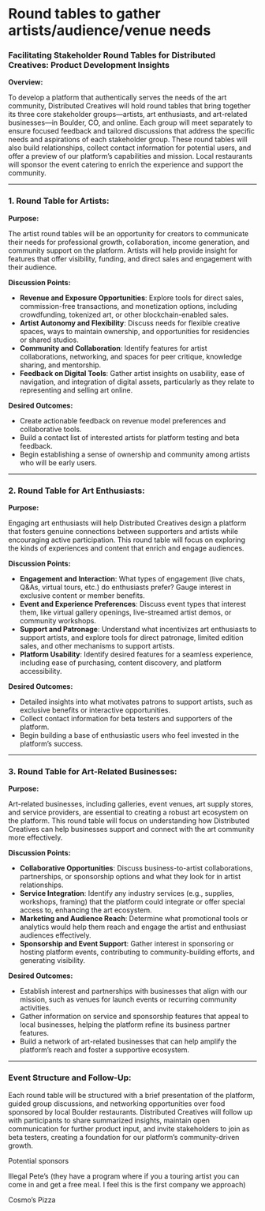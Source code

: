 # Round tables to gather artists/audience/venue needs

### Facilitating Stakeholder Round Tables for Distributed Creatives: Product Development Insights

**Overview:**

To develop a platform that authentically serves the needs of the art community, Distributed Creatives will hold round tables that bring together its three core stakeholder groups—artists, art enthusiasts, and art-related businesses—in Boulder, CO, and online. Each group will meet separately to ensure focused feedback and tailored discussions that address the specific needs and aspirations of each stakeholder group. These round tables will also build relationships, collect contact information for potential users, and offer a preview of our platform’s capabilities and mission. Local restaurants will sponsor the event catering to enrich the experience and support the community.

---

### 1. Round Table for **Artists**:

**Purpose:**

The artist round tables will be an opportunity for creators to communicate their needs for professional growth, collaboration, income generation, and community support on the platform. Artists will help provide insight for features that offer visibility, funding, and direct sales and engagement with their audience.

**Discussion Points:**

- **Revenue and Exposure Opportunities**: Explore tools for direct sales, commission-free transactions, and monetization options, including crowdfunding, tokenized art, or other blockchain-enabled sales.
- **Artist Autonomy and Flexibility**: Discuss needs for flexible creative spaces, ways to maintain ownership, and opportunities for residencies or shared studios.
- **Community and Collaboration**: Identify features for artist collaborations, networking, and spaces for peer critique, knowledge sharing, and mentorship.
- **Feedback on Digital Tools**: Gather artist insights on usability, ease of navigation, and integration of digital assets, particularly as they relate to representing and selling art online.

**Desired Outcomes:**

- Create actionable feedback on revenue model preferences and collaborative tools.
- Build a contact list of interested artists for platform testing and beta feedback.
- Begin establishing a sense of ownership and community among artists who will be early users.

---

### 2. Round Table for **Art Enthusiasts**:

**Purpose:**

Engaging art enthusiasts will help Distributed Creatives design a platform that fosters genuine connections between supporters and artists while encouraging active participation. This round table will focus on exploring the kinds of experiences and content that enrich and engage audiences.

**Discussion Points:**

- **Engagement and Interaction**: What types of engagement (live chats, Q&As, virtual tours, etc.) do enthusiasts prefer? Gauge interest in exclusive content or member benefits.
- **Event and Experience Preferences**: Discuss event types that interest them, like virtual gallery openings, live-streamed artist demos, or community workshops.
- **Support and Patronage**: Understand what incentivizes art enthusiasts to support artists, and explore tools for direct patronage, limited edition sales, and other mechanisms to support artists.
- **Platform Usability**: Identify desired features for a seamless experience, including ease of purchasing, content discovery, and platform accessibility.

**Desired Outcomes:**

- Detailed insights into what motivates patrons to support artists, such as exclusive benefits or interactive opportunities.
- Collect contact information for beta testers and supporters of the platform.
- Begin building a base of enthusiastic users who feel invested in the platform’s success.

---

### 3. Round Table for **Art-Related Businesses**:

**Purpose:**

Art-related businesses, including galleries, event venues, art supply stores, and service providers, are essential to creating a robust art ecosystem on the platform. This round table will focus on understanding how Distributed Creatives can help businesses support and connect with the art community more effectively.

**Discussion Points:**

- **Collaborative Opportunities**: Discuss business-to-artist collaborations, partnerships, or sponsorship options and what they look for in artist relationships.
- **Service Integration**: Identify any industry services (e.g., supplies, workshops, framing) that the platform could integrate or offer special access to, enhancing the art ecosystem.
- **Marketing and Audience Reach**: Determine what promotional tools or analytics would help them reach and engage the artist and enthusiast audiences effectively.
- **Sponsorship and Event Support**: Gather interest in sponsoring or hosting platform events, contributing to community-building efforts, and generating visibility.

**Desired Outcomes:**

- Establish interest and partnerships with businesses that align with our mission, such as venues for launch events or recurring community activities.
- Gather information on service and sponsorship features that appeal to local businesses, helping the platform refine its business partner features.
- Build a network of art-related businesses that can help amplify the platform’s reach and foster a supportive ecosystem.

---

### Event Structure and Follow-Up:

Each round table will be structured with a brief presentation of the platform, guided group discussions, and networking opportunities over food sponsored by local Boulder restaurants. Distributed Creatives will follow up with participants to share summarized insights, maintain open communication for further product input, and invite stakeholders to join as beta testers, creating a foundation for our platform’s community-driven growth.

Potential sponsors

Illegal Pete’s (they have a program where if you a touring artist you can come in and get a free meal. I feel this is the first company we approach)

Cosmo’s Pizza